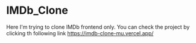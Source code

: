 # IMDb_Clone
Here I'm trying to clone IMDb frontend only. 
You can check the project by clicking th following link https://imdb-clone-mu.vercel.app/
